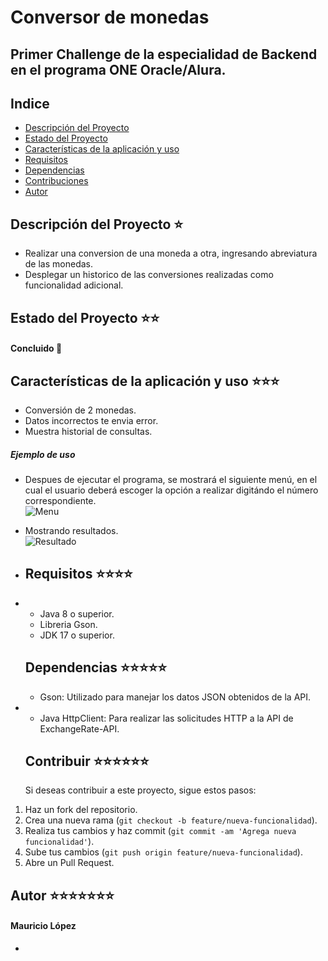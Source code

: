 # Conversor de monedas

## Primer Challenge de la especialidad de Backend en el programa ONE Oracle/Alura.

## Indice

* [Descripción del Proyecto](#Descripción-del-Proyecto)
* [Estado del Proyecto](#Eestado-del-Proyecto)
* [Características de la aplicación y uso](#características-de-la-aplicación-y-uso)
* [Requisitos](#requisitos)
* [Dependencias](#depencias)
* [Contribuciones](#contribuir)
* [Autor](#autor)

## Descripción del Proyecto ⭐

- Realizar una conversion de una moneda a otra, ingresando abreviatura de las monedas.
- Desplegar un historico de las conversiones realizadas como funcionalidad adicional.

## Estado del Proyecto ⭐⭐

#### **Concluido** 📝

## Características de la aplicación y uso ⭐⭐⭐

- Conversión de 2 monedas.
- Datos incorrectos te envia error.
- Muestra historial de consultas.

##### Ejemplo de uso

- Despues de ejecutar el programa, se mostrará el siguiente menú, en el cual el usuario deberá escoger la opción a realizar digitándo el número correspondiente.<br>
![Menu](/assets/menuConversor.png)

- Mostrando resultados.<br>
![Resultado](/assets/resultadoConversor.png)

- ## Requisitos ⭐⭐⭐⭐

- - Java 8 o superior.
  - Libreria Gson.
  - JDK 17 o superior.

   ## Dependencias ⭐⭐⭐⭐⭐
  
  - Gson: Utilizado para manejar los datos JSON obtenidos de la API.
- - Java HttpClient: Para realizar las solicitudes HTTP a la API de ExchangeRate-API.
 
  ## Contribuir ⭐⭐⭐⭐⭐⭐

  Si deseas contribuir a este proyecto, sigue estos pasos:

1) Haz un fork del repositorio.
2) Crea una nueva rama (`git checkout -b feature/nueva-funcionalidad`).
3) Realiza tus cambios y haz commit (`git commit -am 'Agrega nueva funcionalidad'`).
4) Sube tus cambios (`git push origin feature/nueva-funcionalidad`).
5) Abre un Pull Request.

  ## Autor ⭐⭐⭐⭐⭐⭐⭐

  #### Mauricio López 

  

- 
